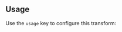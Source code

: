 ## Usage

Use the `usage` key to configure this transform:

<? @source {javascript=s/(\.\.\/)+lib\/index/trucks/gm} usage.js ?>

